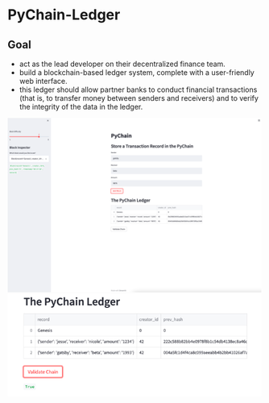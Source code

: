 # PyChain-Ledger

## Goal
* act as the lead developer on their decentralized finance team.
* build a blockchain-based ledger system, complete with a user-friendly web interface.
* this ledger should allow partner banks to conduct financial transactions (that is, to transfer money between senders and receivers) and to verify the integrity of the data in the ledger.

![screenshot](screenshot.png)
![validation](screenshot2.png)